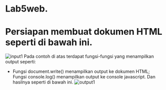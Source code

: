 # Lab5web.
# Persiapan membuat dokumen HTML seperti di bawah ini.
![input1](https://user-images.githubusercontent.com/56245966/116256228-32dd4c80-a79d-11eb-8dd1-b65feb0824b8.png)
Pada contoh di atas terdapat fungsi-fungsi yang menampilkan output seperti:
* Fungsi document.write() menampilkan output ke dokumen HTML;
Fungsi console.log() menampilkan output ke console javascript.
Dan hasilnya seperti di bawah ini.
![output1](https://user-images.githubusercontent.com/56245966/116256856-c0b93780-a79d-11eb-85ab-5b713b580290.png)

